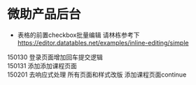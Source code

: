 微助产品后台
==========

* 表格的前置checkbox批量编辑 请林栋参考下 https://editor.datatables.net/examples/inline-editing/simple

150130 登录页面增加回车提交逻辑  
150131 添加添加课程页面  
150201 去响应式处理 所有页面和样式改版 添加课程页面continue